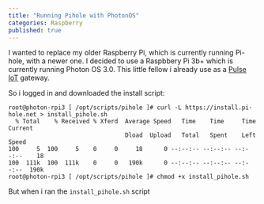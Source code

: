 ```yaml
---
title: "Running Pihole with PhotonOS"
categories: Raspberry
published: true
---
```

I wanted to replace my older Raspberry Pi, which is currently running Pi-hole, with a newer one. I decided to use a Raspbbery Pi 3b+ which is currently running Photon OS 3.0.
This little fellow i already use as a [Pulse IoT](https://www.vmware.com/products/pulse-iot-device-management.html) gateway.

So i logged in and downloaded the install script:

```
root@photon-rpi3 [ /opt/scripts/pihole ]# curl -L https://install.pi-hole.net > install_pihole.sh
  % Total    % Received % Xferd  Average Speed   Time    Time     Time  Current
                                 Dload  Upload   Total   Spent    Left  Speed
100     5  100     5    0     0     18      0 --:--:-- --:--:-- --:--:--    18
100  111k  100  111k    0     0   190k      0 --:--:-- --:--:-- --:--:--  190k
root@photon-rpi3 [ /opt/scripts/pihole ]# chmod +x install_pihole.sh
```

But when i ran the ```install_pihole.sh``` script
